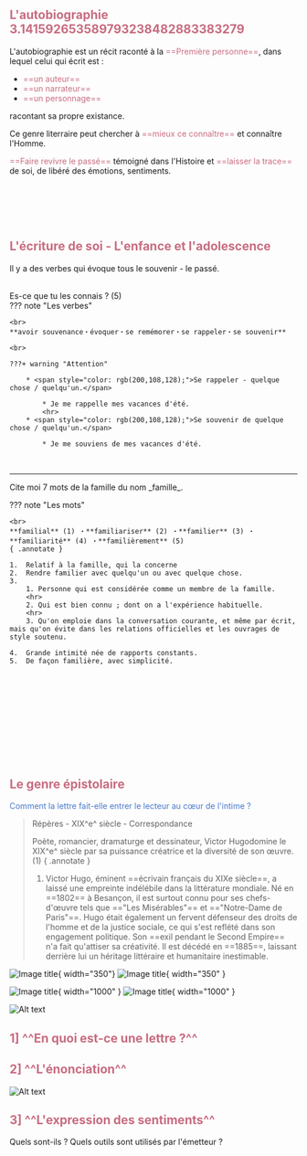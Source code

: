 ## <span style="color: rgb(200,108,128);">L'autobiographie 3.141592653589793238482883383279</span>

L'autobiographie est un récit raconté à la <span style="color: rgb(200,108,128);">==Première personne==</span>, dans lequel celui qui écrit est :

* <span style="color: rgb(200,108,128);">==un auteur==</span>
* <span style="color: rgb(200,108,128);">==un narrateur==</span>
* <span style="color: rgb(200,108,128);">==un personnage==</span>

racontant sa propre existance.

Ce genre literraire peut chercher à <span style="color: rgb(200,108,128);">==mieux ce connaître==</span> et connaître l'Homme.

<span style="color: rgb(200,108,128);"> ==Faire revivre le passé==</span> témoigné dans l'Histoire et <span style="color: rgb(200,108,128);">==laisser la trace==</span> de soi, de libéré des émotions, sentiments.

<br>
<br>
<br>
<br>

## <span style="color: rgb(200,108,128);">L'écriture de soi - L'enfance et l'adolescence</span>

Il y a des verbes qui évoque tous le souvenir - le passé. 

<br>
Es-ce que tu les connais ?  (5) 

<br>
??? note "Les verbes"

    <br>
    **avoir souvenance・évoquer・se remémorer・se rappeler・se souvenir**

    <br>

    ???+ warning "Attention"

        * <span style="color: rgb(200,108,128);">Se rappeler - quelque chose / quelqu'un.</span>
        
            * Je me rappelle mes vacances d'été.
            <hr>
        * <span style="color: rgb(200,108,128);">Se souvenir de quelque chose / quelqu'un.</span>

            * Je me souviens de mes vacances d'été.

<br>
<hr>
Cite moi 7 mots de la famille du nom _famille_. 

??? note "Les mots"

    <br>
    **familial** (1) ・**familiariser** (2) ・**familier** (3) ・**familiarité** (4) ・**familièrement** (5) 
    { .annotate }

    1.  Relatif à la famille, qui la concerne
    2.  Rendre familier avec quelqu'un ou avec quelque chose.
    3.  
        1. Personne qui est considérée comme un membre de la famille.
        <hr>
        2. Qui est bien connu ; dont on a l'expérience habituelle.
        <hr>
        3. Qu'on emploie dans la conversation courante, et même par écrit, mais qu'on évite dans les relations officielles et les ouvrages de style soutenu.
    
    4.  Grande intimité née de rapports constants.
    5.  De façon familière, avec simplicité.

<br>
<br>
<br>
<br>
<br>
<br>
<br>
<br>
<br>

## <span style="color: rgb(200,108,128);">Le genre épistolaire</span>

<span style="color: rgb(73, 120, 201);">Comment la lettre fait-elle entrer le lecteur au cœur de l'intime ?</span>

> Répères - XIX^e^ siècle - Correspondance
>
> Poète, romancier, dramaturge et dessinateur, Victor Hugodomine le XIX^e^ siècle par sa puissance créatrice et la diversité de son œuvre. (1) 
>{ .annotate }
>
>1. Victor Hugo, éminent ==écrivain français du XIXe siècle==, a laissé une empreinte indélébile dans la littérature mondiale. Né en ==1802== à Besançon, il est surtout connu pour ses chefs-d'œuvre tels que =="Les Misérables"== et =="Notre-Dame de Paris"==. Hugo était également un fervent défenseur des droits de l'homme et de la justice sociale, ce qui s'est reflété dans son engagement politique. Son ==exil pendant le Second Empire== n'a fait qu'attiser sa créativité. Il est décédé en ==1885==, laissant derrière lui un héritage littéraire et humanitaire inestimable.

![Image title](chrome_0J2m30I6Fo.png#only-light){ width="350"}
![Image title](chrome_AHvu4SqqU5.png#only-dark){ width="350" }

![Image title](chrome_kvfZwjm9IJ.png#only-light){ width="1000" }
![Image title](chrome_Ku8izbLftb.png#only-dark){ width="1000" }

![Alt text](<../Image/ligne épais.svg>)

## <span style="color: rgb(200,108,128);">1] ^^En quoi est-ce une lettre ?^^</span>
## <span style="color: rgb(200,108,128);">2] ^^L'énonciation^^</span>

![Alt text](L'enonciation_fr.svg)

## <span style="color: rgb(200,108,128);">3] ^^L'expression des sentiments^^</span>

Quels sont-ils ?
Quels outils sont utilisés par l'émetteur ?
 



